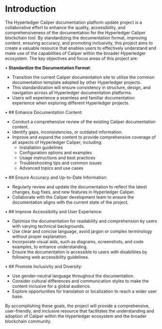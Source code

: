 # Introduction

The Hyperledger Caliper documentation platform update project is a collaborative effort to enhance the quality, accessibility, and comprehensiveness of the documentation for the Hyperledger Caliper blockchain tool. By standardizing the documentation format, improving content, ensuring accuracy, and promoting inclusivity, this project aims to create a valuable resource that enables users to effectively understand and make use of the capabilities of Caliper within the broader Hyperledger ecosystem. The key objectives and focus areas of this project are:

• **Standardize the Documentation Format**:
  - Transition the current Caliper documentation site to utilize the common documentation template adopted by other Hyperledger projects.
  - This standardization will ensure consistency in structure, design, and navigation across all Hyperledger documentation platforms.
  - Users will experience a seamless and familiar documentation experience when exploring different Hyperledger projects.

• ## Enhance Documentation Content:
  - Conduct a comprehensive review of the existing Caliper documentation content.
  - Identify gaps, inconsistencies, or outdated information.
  - Improve and expand the content to provide comprehensive coverage of all aspects of Hyperledger Caliper, including:
    - Installation guidelines
    - Configuration options and examples
    - Usage instructions and best practices
    - Troubleshooting tips and common issues
    - Advanced topics and use cases

• ## Ensure Accuracy and Up-to-Date Information:
  - Regularly review and update the documentation to reflect the latest changes, bug fixes, and new features in Hyperledger Caliper.
  - Collaborate with the Caliper development team to ensure the documentation aligns with the current state of the project.

• ## Improve Accessibility and User Experience:
  - Optimize the documentation for readability and comprehension by users with varying technical backgrounds.
  - Use clear and concise language, avoid jargon or complex terminology without proper explanation.
  - Incorporate visual aids, such as diagrams, screenshots, and code examples, to enhance understanding.
  - Ensure the documentation is accessible to users with disabilities by following web accessibility guidelines.

• ## Promote Inclusivity and Diversity:
  - Use gender-neutral language throughout the documentation.
  - Consider cultural differences and communication styles to make the content inclusive for a global audience.
  - Explore opportunities for translation or localization to reach a wider user base.

By accomplishing these goals, the project will provide a comprehensive, user-friendly, and inclusive resource that facilitates the understanding and adoption of Caliper within the Hyperledger ecosystem and the broader blockchain community.
